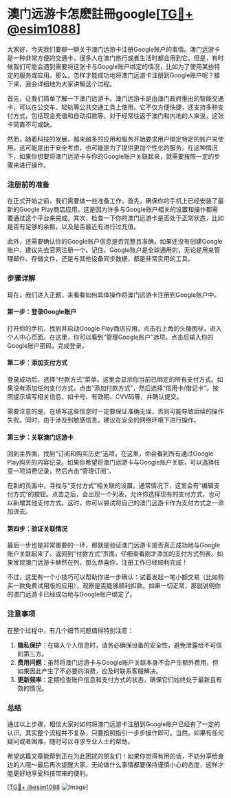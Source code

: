 # 澳门远游卡怎麽註冊google[[TG💪+ @esim1088](https://t.me/s/esim1088)]

大家好，今天我们要聊一聊关于澳门远游卡注册Google账户的事情。澳门远游卡是一种非常方便的交通卡，很多人在澳门旅行或者生活时都会用到它。但是，有时候我们可能会遇到需要将这张卡与Google账户绑定的情况，比如为了使用某些特定的服务或应用。那么，怎样才能成功地将澳门远游卡注册到Google账户呢？接下来，我会详细地为大家讲解这个过程。

首先，让我们简单了解一下澳门远游卡。澳门远游卡是由澳门政府推出的智能交通卡，可以在公交车、轻轨等公共交通工具上使用。它不仅方便快捷，还支持多种支付方式，包括现金充值和自动扣款等。对于经常往返于澳门和内地的人来说，这张卡简直不可或缺。

然而，随着科技的发展，越来越多的应用和服务开始要求用户绑定特定的账户来使用。这可能是出于安全考虑，也可能是为了提供更加个性化的服务。在这种情况下，如果你想要将澳门远游卡与你的Google账户关联起来，就需要按照一定的步骤来进行操作。

### 注册前的准备

在正式开始之前，我们需要做一些准备工作。首先，确保你的手机上已经安装了最新的Google Play商店应用。这是因为许多与Google账户相关的设置和操作都需要通过这个平台来完成。其次，检查一下你的澳门远游卡是否处于正常状态，比如是否有足够的余额，以及是否最近有进行过充值。

此外，还需要确认你的Google账户信息是否完整且准确。如果还没有创建Google账户，建议先去官网注册一个。记住，Google账户是全球通用的，无论是用来管理邮件、存储文件，还是与其他设备同步数据，都是非常实用的工具。

### 步骤详解

现在，我们进入正题，来看看如何具体操作将澳门远游卡注册到Google账户中。

#### 第一步：登录Google账户

打开你的手机，找到并启动Google Play商店应用。点击右上角的头像图标，进入个人中心页面。在这里，你可以看到“管理Google账户”选项。点击后输入你的Google账户密码，完成登录。

#### 第二步：添加支付方式

登录成功后，选择“付款方式”菜单。这里会显示你当前已绑定的所有支付方式。如果没有添加任何支付方式，点击“添加付款方式”，然后选择“信用卡/借记卡”。按照提示填写相关信息，如卡号、有效期、CVV码等，并确认提交。

需要注意的是，在填写这些信息时一定要保证准确无误，否则可能导致后续的操作失败。同时，由于涉及到敏感信息，建议在安全的网络环境下进行操作。

#### 第三步：关联澳门远游卡

回到主界面，找到“订阅和购买历史”选项。在这里，你会看到所有通过Google Play购买的内容记录。如果你希望将澳门远游卡与Google账户关联，可以选择任意一项消费记录，然后点击“管理订阅”。

在新的页面中，寻找与“支付方式”相关联的设置。通常情况下，这里会有“编辑支付方式”的按钮。点击之后，会出现一个列表，允许你选择现有的支付方式，也可以新增其他支付方式。这时，你可以尝试将自己的澳门远游卡作为支付方式之一添加进去。

#### 第四步：验证关联情况

最后一步也是非常重要的一环，那就是验证澳门远游卡是否真正成功地与Google账户关联起来了。返回到“付款方式”页面，仔细查看刚才添加的支付方式列表。如果发现澳门远游卡赫然在列，那么恭喜你，注册工作已经顺利完成！

不过，这里有一个小技巧可以帮助你进一步确认：试着发起一笔小额交易（比如购买一款免费试用版的应用），观察是否能够顺利扣款。如果一切正常，那就说明你的澳门远游卡已经成功地与Google账户绑定了。

### 注意事项

在整个过程中，有几个细节问题值得特别注意：

1. **隐私保护**：在输入个人信息时，请务必确保设备的安全性，避免泄露给不可信的第三方。
2. **费用问题**：虽然将澳门远游卡与Google账户关联本身不会产生额外费用，但如果因此产生了不必要的消费，应及时联系客服解决。
3. **更新频率**：定期检查账户信息和支付方式的状态，确保它们始终处于最新且有效的情况。

### 总结

通过以上步骤，相信大家对如何将澳门远游卡注册到Google账户已经有了一定的认识。其实整个流程并不复杂，只要按照指引一步步操作即可。当然，如果有任何疑问或者困难，随时可以寻求专业人士的帮助。

希望这篇文章能帮到正在为此困扰的朋友们！如果你觉得有用的话，不妨分享给身边的人哦～最后再次提醒大家，无论做什么事情都要保持谨慎小心的态度，这样才能更好地享受科技带来的便利。

[[TG💪+ @esim1088](https://t.me/s/esim1088) ![Image](https://i.postimg.cc/4NQfJmqS/Snipaste-2025-05-13-00-14-12.png)]